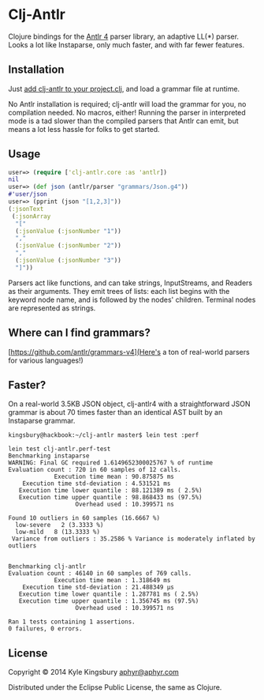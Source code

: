 # Clj-Antlr

Clojure bindings for the [Antlr 4](http://www.antlr.org/) parser library, an
adaptive LL(\*) parser. Looks a lot like Instaparse, only much faster, and
with far fewer features.

## Installation

Just [add clj-antlr to your project.clj](https://clojars.org/clj-antlr), and
load a grammar file at runtime.

No Antlr installation is required; clj-antlr will load the grammar for you, no
compilation needed. No macros, either! Running the parser in interpreted mode
is a tad slower than the compiled parsers that Antlr can emit, but means a lot
less hassle for folks to get started.

## Usage

```clj
user=> (require ['clj-antlr.core :as 'antlr])
nil
user=> (def json (antlr/parser "grammars/Json.g4"))
#'user/json
user=> (pprint (json "[1,2,3]"))
(:jsonText
 (:jsonArray
  "["
  (:jsonValue (:jsonNumber "1"))
  ","
  (:jsonValue (:jsonNumber "2"))
  ","
  (:jsonValue (:jsonNumber "3"))
  "]"))
```

Parsers act like functions, and can take strings, InputStreams, and Readers as
their arguments. They emit trees of lists: each list begins with the keyword
node name, and is followed by the nodes' children. Terminal nodes are
represented as strings.

## Where can I find grammars?

[https://github.com/antlr/grammars-v4](Here's a ton of real-world parsers for various languages!)

## Faster?

On a real-world 3.5KB JSON object, clj-antlr4 with a straightforward JSON
grammar is about 70 times faster than an identical AST built by an Instaparse
grammar.

```
kingsbury@hackbook:~/clj-antlr master$ lein test :perf

lein test clj-antlr.perf-test
Benchmarking instaparse
WARNING: Final GC required 1.6149652300025767 % of runtime
Evaluation count : 720 in 60 samples of 12 calls.
             Execution time mean : 90.875875 ms
    Execution time std-deviation : 4.531521 ms
   Execution time lower quantile : 88.121389 ms ( 2.5%)
   Execution time upper quantile : 98.868433 ms (97.5%)
                   Overhead used : 10.399571 ns

Found 10 outliers in 60 samples (16.6667 %)
  low-severe   2 (3.3333 %)
  low-mild   8 (13.3333 %)
 Variance from outliers : 35.2586 % Variance is moderately inflated by outliers


Benchmarking clj-antlr
Evaluation count : 46140 in 60 samples of 769 calls.
             Execution time mean : 1.318649 ms
    Execution time std-deviation : 21.488349 µs
   Execution time lower quantile : 1.287781 ms ( 2.5%)
   Execution time upper quantile : 1.356745 ms (97.5%)
                   Overhead used : 10.399571 ns

Ran 1 tests containing 1 assertions.
0 failures, 0 errors.
```

## License

Copyright © 2014 Kyle Kingsbury <aphyr@aphyr.com>

Distributed under the Eclipse Public License, the same as Clojure.
